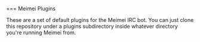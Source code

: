 === Meimei Plugins

These are a set of default plugins for the Meimei
IRC bot. You can just clone this repository under
a plugins subdirectory inside whatever directory
you're running Meimei from.
